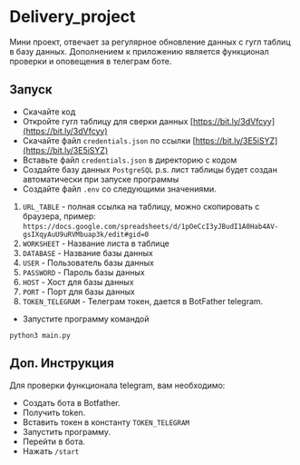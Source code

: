 
# Delivery_project
Мини проект, отвечает за регулярное обновление данных с гугл таблиц в базу данных.
Дополнением к приложению является функционал проверки и оповещения в телеграм боте.

## Запуск

- Скачайте код
- Откройте гугл таблицу для сверки данных [https://bit.ly/3dVfcyy](https://bit.ly/3dVfcyy)
- Скачайте файл `credentials.json` по ссылки [https://bit.ly/3E5iSYZ](https://bit.ly/3E5iSYZ)
- Вставьте файл `credentials.json` в директорию с кодом
- Создайте базу данных `PostgreSQL` p.s. лист таблицы будет создан автоматически при запуске программы
- Создайте файл `.env` со следующими значениями.


1. `URL_TABLE` - полная ссылка на таблицу, можно скопировать с браузера, пример: `https://docs.google.com/spreadsheets/d/1pOeCcI3yJBudI1A0Hab4AV-gsIXqyAuU9uRVMbuap3k/edit#gid=0`
2. `WORKSHEET` - Название листа в таблице
3. `DATABASE` - Название базы данных
4. `USER` - Пользователь базы данных
5. `PASSWORD` - Пароль базы данных
6. `HOST` - Хост для базы данных
7. `PORT` - Порт для базы данных
8. `TOKEN_TELEGRAM` - Телеграм токен, дается в BotFather telegram.

- Запустите программу командой
```
python3 main.py
```

## Доп. Инструкция
Для проверки функционала telegram, вам необходимо:
- Создать бота в Botfather.
- Получить token.
- Вставить токен в константу `TOKEN_TELEGRAM`
- Запустить программу.
- Перейти в бота.
- Нажать `/start`


